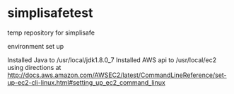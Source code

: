 # simplisafetest
temp repository for simplisafe

environment set up

Installed Java to /usr/local/jdk1.8.0_7
Installed AWS api to /usr/local/ec2 using directions at 
http://docs.aws.amazon.com/AWSEC2/latest/CommandLineReference/set-up-ec2-cli-linux.html#setting_up_ec2_command_linux

